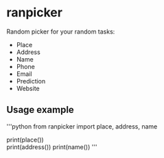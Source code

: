 # ranpicker

Random picker for your random tasks:

- Place 
- Address
- Name
- Phone
- Email
- Prediction
- Website

## Usage example

'''python
from ranpicker import place, address, name

print(place())  
print(address()) 
print(name())
'''
